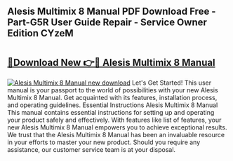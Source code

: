 ## Alesis Multimix 8 Manual PDF Download Free - Part-G5R User Guide Repair - Service Owner Edition CYzeM

# <h2><a href="http://bc20022.oget.top/?id=Alesis+Multimix+8+Manual">🔗Download New 👉🔴 Alesis Multimix 8 Manual</a></h2>

[![Alesis Multimix 8 Manual new download](https://i.imgur.com/5g1atiW.png)](http://bc20022.oget.top/?id=Alesis+Multimix+8+Manual)
Let's Get Started! This user manual is your passport to the world of possibilities with your new Alesis Multimix 8 Manual. Get acquainted with its features, installation process, and operating guidelines. Essential Instructions Alesis Multimix 8 Manual This manual contains essential instructions for setting up and operating your product safely and effectively. With features like list of features, your new Alesis Multimix 8 Manual empowers you to achieve exceptional results. We trust that the Alesis Multimix 8 Manual has been an invaluable resource in your efforts to master your new product. Should you require any assistance, our customer service team is at your disposal.
